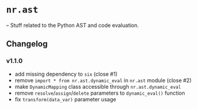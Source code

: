 # `nr.ast`

&ndash; Stuff related to the Python AST and code evaluation.

## Changelog

### v1.1.0

* add missing dependency to `six` (close #1)
* remove `import * from nr.ast.dynamic_eval` in `nr.ast` module (close #2)
* make `DynamicMapping` class accessible through `nr.ast.dynamic_eval`
* remove `resolve`/`assign`/`delete` parameters to `dynamic_eval()` function
* fix `transform(data_var)` parameter usage
